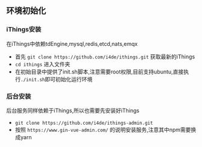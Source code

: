 ## 环境初始化
### iThings安装
在iThings中依赖tdEngine,mysql,redis,etcd,nats,emqx
* 首先 `git clone https://github.com/i4de/ithings.git` 获取最新的iThings
* `cd ithings` 进入文件夹
* 在初始目录中提供了init.sh脚本,注意需要root权限,目前支持ubuntu,直接执行`./init.sh`即可初始化运行环境

### 后台安装
后台服务同样依赖于iThings,所以也需要先安装好iThings
* `git clone https://github.com/i4de/ithings-admin.git`
* 按照 `https://www.gin-vue-admin.com/` 的说明安装服务,注意其中npm需要换成yarn
